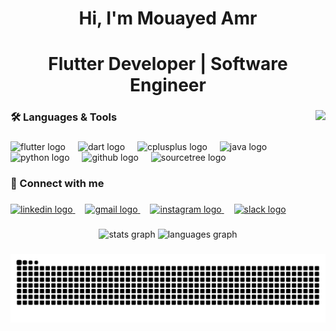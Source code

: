 <h1 align="center">Hi, I'm Mouayed Amr</h1>

###

<h1 align="center">Flutter Developer | Software Engineer</h1>

###

<img align="right" height="150" src="https://media2.giphy.com/media/v1.Y2lkPTc5MGI3NjExaTFjcXQ1a3ZkOG04c2ZoMGpjNGN4YnlvYmx4bGx2MHRmeWN5YWh1biZlcD12MV9pbnRlcm5hbF9naWZfYnlfaWQmY3Q9Zw/3o84TTcBZXbcnfXGDK/giphy.gif"  />

###

<h3 align="left">🛠️ Languages & Tools</h3>

###

<div align="left">
  <img src="https://cdn.jsdelivr.net/gh/devicons/devicon/icons/flutter/flutter-original.svg" height="60" alt="flutter logo"  />
  <img width="12" />
  <img src="https://cdn.jsdelivr.net/gh/devicons/devicon/icons/dart/dart-original.svg" height="60" alt="dart logo"  />
  <img width="12" />
  <img src="https://cdn.jsdelivr.net/gh/devicons/devicon/icons/cplusplus/cplusplus-original.svg" height="60" alt="cplusplus logo"  />
  <img width="12" />
  <img src="https://cdn.jsdelivr.net/gh/devicons/devicon/icons/java/java-original.svg" height="60" alt="java logo"  />
  <img width="12" />
  <img src="https://skillicons.dev/icons?i=py" height="60" alt="python logo"  />
  <img width="12" />
  <img src="https://cdn.jsdelivr.net/gh/devicons/devicon/icons/github/github-original.svg" height="60" alt="github logo"  />
  <img width="12" />
  <img src="https://cdn.jsdelivr.net/gh/devicons/devicon/icons/sourcetree/sourcetree-original.svg" height="60" alt="sourcetree logo"  />
</div>

###

<h3 align="left">🤝 Connect with me</h3>

###

<div align="left">
  <a href="https://www.linkedin.com/in/mouayedamr/" target="_blank">
    <img src="https://raw.githubusercontent.com/maurodesouza/profile-readme-generator/master/src/assets/icons/social/linkedin/default.svg" width="37" height="60" alt="linkedin logo"  />
  </a>
  <img width="12" />
  <a href="mailto:mouayed.amr@gmail.com" target="_blank">
    <img src="https://raw.githubusercontent.com/maurodesouza/profile-readme-generator/master/src/assets/icons/social/gmail/default.svg" width="37" height="60" alt="gmail logo"  />
  </a>
  <img width="12" />
  <a href="https://www.instagram.com/mouayedd5/" target="_blank">
    <img src="https://raw.githubusercontent.com/maurodesouza/profile-readme-generator/master/src/assets/icons/social/instagram/default.svg" width="37" height="60" alt="instagram logo"  />
  </a>
  <img width="12" />
  <a href="https://elevate-flutter-c3.slack.com/team/U0946E8LQVC" target="_blank">
    <img src="https://raw.githubusercontent.com/maurodesouza/profile-readme-generator/master/src/assets/icons/social/slack/default.svg" width="37" height="60" alt="slack logo"  />
  </a>
</div>

###

<div align="center">
  <img src="https://github-readme-stats.vercel.app/api?username=MouayedAmrr&hide_title=false&hide_rank=false&show_icons=true&include_all_commits=true&count_private=true&disable_animations=false&theme=dracula&locale=en&hide_border=false&order=1" height="" alt="stats graph"  />
  <img src="https://github-readme-stats.vercel.app/api/top-langs?username=MouayedAmrr&locale=en&hide_title=false&layout=compact&card_width=320&langs_count=4&theme=dracula&hide_border=false&order=2" height="150" alt="languages graph"  />
</div>

###

<img src="https://raw.githubusercontent.com/MouayedAmrr/MouayedAmrr/output/snake.svg" alt="Snake animation" />

###
